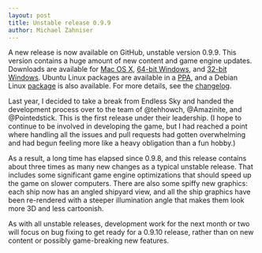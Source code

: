 ```yaml
---
layout: post
title: Unstable release 0.9.9
author: Michael Zahniser
---
```

A new release is now available on GitHub, unstable version 0.9.9. This version contains a huge amount of new content and game engine updates. Downloads are available for [Mac OS X](https://github.com/endless-sky/endless-sky/releases/download/v0.9.9/endless-sky-macosx-0.9.9.dmg), [64-bit Windows](https://github.com/endless-sky/endless-sky/releases/download/v0.9.9/endless-sky-win64-0.9.9.zip), and [32-bit Windows](https://github.com/endless-sky/endless-sky/releases/download/v0.9.9/endless-sky-win32-0.9.9.zip). Ubuntu Linux packages are available in a [PPA](https://launchpad.net/~mzahniser/+archive/ubuntu/endless-sky), and a Debian Linux [package](https://packages.debian.org/endless-sky) is also available. For more details, see the [changelog](https://github.com/endless-sky/endless-sky/blob/v0.9.9/changelog).

Last year, I decided to take a break from Endless Sky and handed the development process over to the team of  @tehhowch, @Amazinite, and @Pointedstick. This is the first release under their leadership. (I hope to continue to be involved in developing the game, but I had reached a point where handling all the issues and pull requests had gotten overwhelming and had begun feeling more like a heavy obligation than a fun hobby.)

As a result, a long time has elapsed since 0.9.8, and this release contains about three times as many new changes as a typical unstable release. That includes some significant game engine optimizations that should speed up the game on slower computers. There are also some spiffy new graphics: each ship now has an angled shipyard view, and all the ship graphics have been re-rendered with a steeper illumination angle that makes them look more 3D and less cartoonish.

As with all unstable releases, development work for the next month or two will focus on bug fixing to get ready for a 0.9.10 release, rather than on new content or possibly game-breaking new features.
